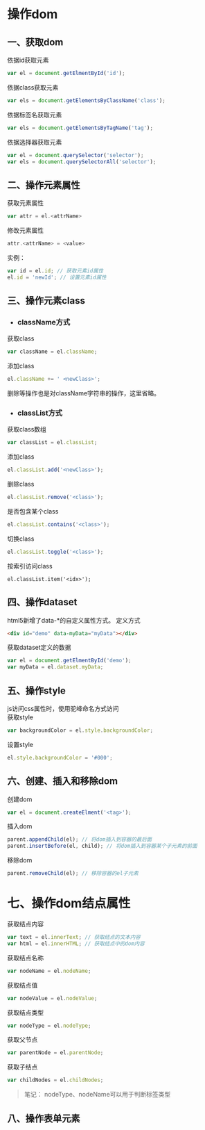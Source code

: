 # 操作dom

## 一、获取dom
依据id获取元素
```js
var el = document.getElmentById('id');
```
依据class获取元素
```js
var els = document.getElementsByClassName('class');
```
依据标签名获取元素
```js
var els = document.getElementsByTagName('tag');
```
依据选择器获取元素
```js
var el = document.querySelector('selector');
var els = document.querySelectorAll('selector');
```

## 二、操作元素属性
获取元素属性
```js
var attr = el.<attrName>
```
修改元素属性
```js
attr.<attrName> = <value>
```
实例：
```js
var id = el.id; // 获取元素id属性
el.id = 'newId'; // 设置元素id属性
```

## 三、操作元素class
* ### className方式
获取class
```js
var className = el.className;
```
添加class
```js
el.className += ' <newClass>';
```
删除等操作也是对className字符串的操作，这里省略。
* ### classList方式
获取class数组
```js
var classList = el.classList;
```
添加class
```js
el.classList.add('<newClass>');
```
删除class
```js
el.classList.remove('<class>');
```
是否包含某个class
```js
el.classList.contains('<class>');
```
切换class
```js
el.classList.toggle('<class>');
```
按索引访问class
```
el.classList.item('<idx>');
```
## 四、操作dataset
html5新增了data-*的自定义属性方式。
定义方式
```html
<div id="demo" data-myData="myData"></div>
```
获取dataset定义的数据
```js
var el = document.getElmentById('demo');
var myData = el.dataset.myData;
```
## 五、操作style
js访问css属性时，使用驼峰命名方式访问<br />
获取style
```js
var backgroundColor = el.style.backgroundColor;
```
设置style
```js
el.style.backgroundColor = '#000';
```
## 六、创建、插入和移除dom
创建dom
```js
var el = document.createElment('<tag>');
```
插入dom
```js
parent.appendChild(el); // 将dom插入到容器的最后面
parent.insertBefore(el, child); // 将dom插入到容器某个子元素的前面
```
移除dom
```js
parent.removeChild(el); // 移除容器的el子元素
```
# 七、操作dom结点属性
获取结点内容
```js
var text = el.innerText; // 获取结点的文本内容
var html = el.innerHTML; // 获取结点中的dom内容
```
获取结点名称
```js
var nodeName = el.nodeName;
```
获取结点值
```js
var nodeValue = el.nodeValue;
```
获取结点类型
```js
var nodeType = el.nodeType;
```
获取父节点
```js
var parentNode = el.parentNode;
```
获取子结点
```js
var childNodes = el.childNodes;
```
> 笔记：
> nodeType、nodeName可以用于判断标签类型
## 八、操作表单元素
